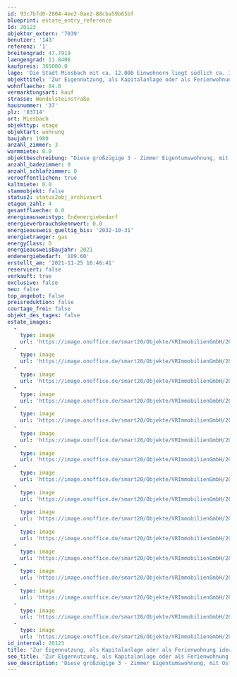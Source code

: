 ```yaml
---
id: 93c7bfd0-2804-4ee2-8ae2-88cba59b65bf
blueprint: estate_entry_reference
Id: 20123
objektnr_extern: '7039'
benutzer: '143'
referenz: '1'
breitengrad: 47.7919
laengengrad: 11.8406
kaufpreis: 365000.0
lage: 'Die Stadt Miesbach mit ca. 12.000 Einwohnern liegt südlich ca. 35 Autominuten von München entfernt. Die Infrastruktur sowie die wirtschaftliche Struktur dieses Gebietes sind überdurchschnittlich günstig. Nicht nur in Miesbach, sondern auch in den Nachbarorten, finden Sie ein umfassendes und gutes Angebot an Produkten und Dienstleistungen von lokalen Unternehmen. Für Ihre Kinderbetreuung ist auch gesorgt. Es gibt mehrere Kindergärten, Kinderkrippen, eine Grund- und Mittelschule, eine Realschule sowie ein Gymnasium vor Ort. Die Region Miesbach mit ihrer bezaubernden Landschaft bietet zu jeder Jahreszeit eine Fülle von Freizeitangeboten z.B. Wanderungen in den Bergen, unterschiedlichste Sportarten, wie Skifahren und Snowboarden. Auch die vorteilhafte Lage ist ein Überzeugungspunkt, in weniger als 20 Minuten sind Sie am Kurort Tegernsee und in 10 Minuten auf der Autobahn A8 München-Salzburg oder am Bahnhof Miesbach. Die Wohnung liegt in einem Mehrfamilienhaus, nahe dem Stadtrand von Miesbach.'
objekttitel: 'Zur Eigennutzung, als Kapitalanlage oder als Ferienwohnung ideal geeignet! 3-Zi.-Wohnung in Miesbach'
wohnflaeche: 84.0
vermarktungsart: kauf
strasse: Wendelsteinstraße
hausnummer: '37'
plz: '83714'
ort: Miesbach
objekttyp: etage
objektart: wohnung
baujahr: 1980
anzahl_zimmer: 3
warmmiete: 0.0
objektbeschreibung: "Diese großzügige 3 - Zimmer Eigentumswohnung, mit Ost- Westausrichtung, befindet sich im 2. OG in einem Mehrfamilienhaus nahe dem nordöstlichen Stadtrand von Miesbach und ist in einem gepflegten Zustand. Ein interessanter und gleichzeitig praktischer Grundriss zeichnet diese Wohnung aus. Zum Verweilen und Entspannen laden ein Ostbalkon (begehbar vom Wohnzimmer) sowie ein Westbalkon (begehbar vom Schlafzimmer) ein. Die Wohnung verfügt über einen Eingansbereich/Diele von dem aus Kinderzimmer, Küche, Schlafzimmer, Gäste WC, Badezimmer (mit Dusche, WC, Doppelwaschtisch und Waschmaschinenanschluss) und das Wohnzimmer erreichbar sind. Die Diele und das Wohnzimmer sind mit Parkettboden, Schlaf- und Kinderzimmer mit Vinyl, Badezimmer mit Fliesen sowie die Küche ebenfalls mit Fliesen ausgestattet. Das monatliche Hausgeld beträgt derzeit 116,00 € (ohne Heizkosten und Warmwasser). Ein Kellerraum (ca. 8 m²) und ein oberirdischer Kfz-Stellplatz runden das Angebot ab.\r\n\r\nDie Wohnung wurde von den aktuellen Eigentümern 2018/2019 renoviert.\r\nFolgende Arbeiten wurden vorgenommen:\r\n- Fußböden im Kinderzimmer und im Schlafzimmer wurden erneuert\r\n- Parkett in der Diele und im Wohnzimmer wurden abgeschliffen und neu versiegelt\r\n- Fußboden in der Küche wurde neu gefliest\r\n- Neue Einbauküche (Bleibt in der Wohnung)\r\n- Komplettsanierung des Badezimmers\r\n- Neue Heizkörper\r\n- Neue Steckdosen und Lichtschalter\r\n- Neue Heizung aus 2021"
anzahl_badezimmer: 0
anzahl_schlafzimmer: 0
veroeffentlichen: true
kaltmiete: 0.0
stammobjekt: false
status2: status2obj_archiviert
etagen_zahl: 4
gesamtflaeche: 0.0
energieausweistyp: Endenergiebedarf
energieverbrauchskennwert: 0.0
energieausweis_gueltig_bis: '2032-10-31'
energietraeger: gas
energyClass: D
energieausweisBaujahr: 2021
endenergiebedarf: '109.60'
erstellt_am: '2021-11-25 16:46:41'
reserviert: false
verkauft: true
exclusive: false
neu: false
top_angebot: false
preisreduktion: false
courtage_frei: false
objekt_des_tages: false
estate_images:
  -
    type: image
    url: 'https://image.onoffice.de/smart20/Objekte/VRImmobilienGmbH/20123/c1d845b6-e3a3-475b-b290-c2aa6d773f01.jpg'
  -
    type: image
    url: 'https://image.onoffice.de/smart20/Objekte/VRImmobilienGmbH/20123/66ccf1d9-6cbd-4a95-ba2a-21355705cffc.jpg'
  -
    type: image
    url: 'https://image.onoffice.de/smart20/Objekte/VRImmobilienGmbH/20123/43c0621e-8506-4ae0-bbc5-1137cef1ced3.jpg'
  -
    type: image
    url: 'https://image.onoffice.de/smart20/Objekte/VRImmobilienGmbH/20123/48327af7-b800-46fd-8514-fc46ab5af53f.jpg'
  -
    type: image
    url: 'https://image.onoffice.de/smart20/Objekte/VRImmobilienGmbH/20123/0a998fd4-834c-469b-b8aa-74cb7c7ceacc.jpg'
  -
    type: image
    url: 'https://image.onoffice.de/smart20/Objekte/VRImmobilienGmbH/20123/ce2cb939-e72f-4fd3-94b5-d04311deb9b1.jpg'
  -
    type: image
    url: 'https://image.onoffice.de/smart20/Objekte/VRImmobilienGmbH/20123/b9eebbcb-6c5b-406d-b16c-92a935d40f72.jpg'
  -
    type: image
    url: 'https://image.onoffice.de/smart20/Objekte/VRImmobilienGmbH/20123/efe95d37-9dd1-4c22-b8f5-2a7465ef8805.jpg'
  -
    type: image
    url: 'https://image.onoffice.de/smart20/Objekte/VRImmobilienGmbH/20123/e63ee475-f6c2-44ad-ba63-e2a47671bae6.jpg'
  -
    type: image
    url: 'https://image.onoffice.de/smart20/Objekte/VRImmobilienGmbH/20123/9c6fcb08-4d09-459d-993c-c35cb420ec0d.jpg'
  -
    type: image
    url: 'https://image.onoffice.de/smart20/Objekte/VRImmobilienGmbH/20123/a07fb318-fae2-4c0a-b4e0-05b3fffb9434.jpg'
  -
    type: image
    url: 'https://image.onoffice.de/smart20/Objekte/VRImmobilienGmbH/20123/70e9b9ec-cb8a-4eaf-9ca8-b75d0206aa11.jpg'
  -
    type: image
    url: 'https://image.onoffice.de/smart20/Objekte/VRImmobilienGmbH/20123/e33f8f68-5cd8-41bc-9a28-4e48c8eae221.jpg'
  -
    type: image
    url: 'https://image.onoffice.de/smart20/Objekte/VRImmobilienGmbH/20123/Foto_291893.jpg'
  -
    type: image
    url: 'https://image.onoffice.de/smart20/Objekte/VRImmobilienGmbH/20123/67dc34d8-251d-4876-9d89-a0bda675ae4e.jpg'
  -
    type: image
    url: 'https://image.onoffice.de/smart20/Objekte/VRImmobilienGmbH/20123/5f3fc84a-044e-4631-a7ce-619e64a4175c.jpg'
id_internal: 20123
title: 'Zur Eigennutzung, als Kapitalanlage oder als Ferienwohnung ideal geeignet! 3-Zi.-Wohnung in Miesbach'
seo_title: 'Zur Eigennutzung, als Kapitalanlage oder als Ferienwohnung ideal geeignet! 3-Zi.-Wohnung in Miesbach'
seo_description: 'Diese großzügige 3 - Zimmer Eigentumswohnung, mit Ost- Westausrichtung, befindet sich im 2. OG in einem Mehrfamilienhaus nahe dem nordöstlichen Stadtrand von'
---
```

